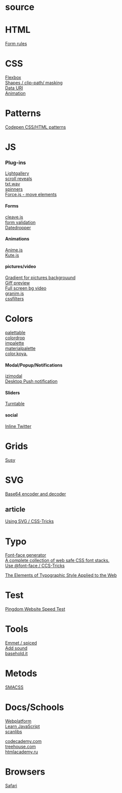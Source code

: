 # source
<h1>HTML</h1>
<a href="http://babich.biz/10-rules-for-efficient-form-design/" target="blank">Form rules</a>

<h1>CSS</h1>
<a href="http://spicedpages.ru/2016/01/21/flexbox/" target="blank">Flexbox</a></br>
<a href="http://spicedpages.ru/2016/01/10/shapes/" target="blank">Shapes / clip-path/ masking</a></br>
<a href="http://spicedpages.ru/2016/01/12/data-uri/" target="blank">Data URI</a></br>
<a href="http://spicedpages.ru/2016/01/14/animation/" target="blank">Animation</a></br>

<h1>Patterns</h1>
<a href="http://codepen.io/patterns" target="_blank">Codepen CSS/HTML patterns</a>

<h1>JS</h1>
<h3>Plug-ins</h3>
<a href="https://sachinchoolur.github.io/lightgallery.js/demos/responsive.html">Lightgallery</a></br>
<a href="https://scrollrevealjs.org/" target="blank">scroll reveals</a></br>
<a href="https://www.stilllife.studio/txtwav" target="blank">txt.wav</a></br>
<a href="https://matejkustec.github.io/SpinThatShit/" target="blank">spinners</a></br>
<a href="http://www.gravmatt.com/force-js/" target="blank">Force.js - move elements</a></br>

<h4>Forms</h4>
<a href="http://nosir.github.io/cleave.js/" target="blank">cleave.js</a></br>
<a href="https://hyperform.js.org/" target="blank">form validation</a></br>
<a href="http://felicegattuso.com/projects/datedropper/" target="blank">Datedropper</a></br>

<h4>Animations</h4>
<a href="http://anime-js.com/" target="blank">Anime.js</a></br>
<a href="http://thednp.github.io/kute.js/index.html">Kute.js</a></br>

<h4>pictures/video</h4>
<a href="http://benhowdle.im/grade/" target="blank">Gradient for pictures backgrouund</a></br>
<a href="https://github.com/SodhanaLibrary/jqGifPreview" target="blank">Giff preview</a></br>
<a href="https://rishabhp.github.io/bideo.js/" target="blank">Full screen bg video</a></br>
<a href="https://sarcadass.github.io/granim.js/" target="blank">granim.js</a></br>
<a href="http://www.cssfilters.co/" target="blank">cssfilters</a></br>

<h1>Colors</h1>
<a href="http://www.palettable.io/" target="_blank">palettable</a></br>
<a href="https://colordrop.io/#" target="_blank">colordrop</a></br>
<a href="https://www.impalette.com/" target="_blank">impalette</a></br>
<a href="https://www.materialpalette.com/" target="_blank">materialpalette</a></br>
<a href="http://color.koya.io/" target="_blank">color.koya.</a></br>

<h4>Modal/Popup/Notifications</h4>
<a href="http://izimodal.marcelodolce.com" target="blank">izimodal</a></br>
<a href="http://nickersoft.github.io/push.js/" target="blank">Desktop Push notification</a></br>

<h4>Sliders</h4>
<a href="http://polarnotion.github.io/turntable/" target="blank">Turntable</a></br>

<h4>social</h4>
<a href="http://ireade.github.io/inlinetweetjs/" target="blank">Inline Twitter</a></br>

<h1>Grids</h1>
<a href="http://susydocs.oddbird.net/en/latest/" target="_blank">Susy</a>

<h1>SVG</h1>
<a href="http://www.mobilefish.com/services/base64/base64.php" target="_blank">Base64 encoder and decoder</a></br>



<h2>article</h2>
<a href="https://css-tricks.com/using-svg/" target="_blank">Using SVG / CSS-Tricks</a></br>


<h1>Typo</h1>
<a href="https://everythingfonts.com/font-face" target="_blank">Font-face generator</a></br>
<a href="http://www.cssfontstack.com/" target="_blank">A complete collection of web safe CSS font stacks.</a></br>
<a href="https://css-tricks.com/snippets/css/using-font-face/" target="_blank">Use @font-face / CCS-Tricks</a></br>

<a href="http://webtypography.net/" target="_blank">The Elements of Typographic Style Applied to the Web</a></br>

<h1>Test</h1>
<a href="http://tools.pingdom.com/fpt/" target="_blank">Pingdom Website Speed Test</a></br>

<h1>Tools</h1>
<a href="http://spicedpages.ru/2015/12/13/command-line/" target="_blank">Emmet / spiced</a></br>
<a href="http://loudlinks.rocks/" target="_blank">Add sound</a></br>
<a href="http://basehold.it/" target="_blank">basehold.it</a></br>

<h1>Metods</h1>
<a href="https://smacss.com/" target="_blank"> SMACSS</a>

<h1>Docs/Schools</h1>
<a href="https://www.webplatform.org/" target="_blank">Webplatform</a></br>
<a href="https://learn.javascript.ru/" target="_blank">Learn JavaScript</a></br>
<a href="https://scanlibs.com/" target="_blank">scanlibs</a></br>

<a href="https://www.codecademy.com" target="_blank">codecademy.com</a></br>
<a href="https://teamtreehouse.com" target="_blank">treehouse.com</a></br>
<a href="https://htmlacademy.ru/" target="_blank">htmlacademy.ru</a></br>

<h1>Browsers</h1>
<a href="https://developer.apple.com/library/prerelease/mac/releasenotes/General/WhatsNewInSafari/Introduction/Introduction.html#//apple_ref/doc/uid/TP40014305-CH1-SW1" target="_blank">Safari</a></br>

